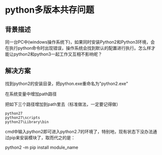 # python多版本共存问题

## 背景描述

同一台PC中(windows操作系统下)，如果同时安装Python2和Python3环境，会在执行python命令时出现错误，操作系统会找到默认的配置进行执行。怎么样才能让python2和python3一起工作又互相不影响呢？

## 解决方案

找到python2的安装目录，把python.exe重命名为"python2.exe"

在系统变量中增加path路径

把如下三个路径增加到path里去（标准做法，一定要记得做）

```
python27
python27\scripts
python27\Library\bin
```

cmd中输入python2即可进入python2.7的环境了，特别地，现有状态下没办法通过pip来安装模块了，取而代之的是：

python2 -m pip install module_name

​	

​	

​	